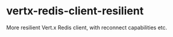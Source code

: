 # vertx-redis-client-resilient
More resilient Vert.x Redis client, with reconnect capabilities etc.
